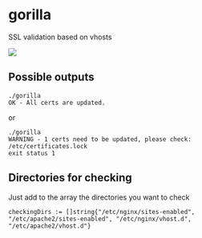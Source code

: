 # gorilla
SSL validation based on vhosts

<img src="https://github.com/maurodelazeri/gorrilla/blob/master/gorilla.png">

## Possible outputs

```
./gorilla
OK - All certs are updated.
```

or

```
./gorilla
WARNING - 1 certs need to be updated, please check: /etc/certificates.lock
exit status 1
```

## Directories for checking

Just add to the array the directories you want to check

```
checkingDirs := []string{"/etc/nginx/sites-enabled", "/etc/apache2/sites-enabled", "/etc/nginx/vhost.d", "/etc/apache2/vhost.d"}
```
